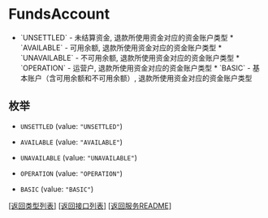 # FundsAccount

* &#x60;UNSETTLED&#x60; - 未结算资金, 退款所使用资金对应的资金账户类型 * &#x60;AVAILABLE&#x60; - 可用余额, 退款所使用资金对应的资金账户类型 * &#x60;UNAVAILABLE&#x60; - 不可用余额, 退款所使用资金对应的资金账户类型 * &#x60;OPERATION&#x60; - 运营户, 退款所使用资金对应的资金账户类型 * &#x60;BASIC&#x60; - 基本账户（含可用余额和不可用余额）, 退款所使用资金对应的资金账户类型 

## 枚举


* `UNSETTLED` (value: `"UNSETTLED"`)

* `AVAILABLE` (value: `"AVAILABLE"`)

* `UNAVAILABLE` (value: `"UNAVAILABLE"`)

* `OPERATION` (value: `"OPERATION"`)

* `BASIC` (value: `"BASIC"`)


[\[返回类型列表\]](README.md#类型列表)
[\[返回接口列表\]](README.md#接口列表)
[\[返回服务README\]](README.md)



